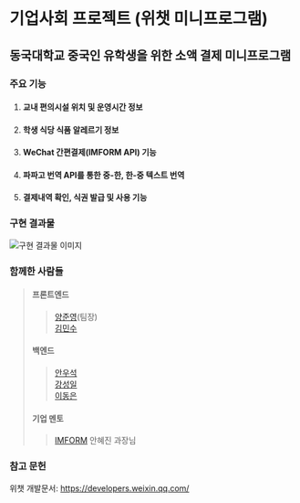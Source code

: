 # 기업사회 프로젝트 (위챗 미니프로그램)
## 동국대학교 중국인 유학생을 위한 소액 결제 미니프로그램
### 주요 기능
1. #### 교내 편의시설 위치 및 운영시간 정보
2. #### 학생 식당 식품 알레르기 정보
3. #### WeChat 간편결제(IMFORM API) 기능
4. #### 파파고 번역 API를 통한 중-한, 한-중 텍스트 번역
5. #### 결제내역 확인, 식권 발급 및 사용 기능


### 구현 결과물
![구현 결과물 이미지](../master/results/Result.png)


### 함께한 사람들
> #### 프론트엔드  
>> [양준영](https://github.com/tom9744)(팀장)  
>> [김민수](https://github.com/Rush-K)  
> #### 백엔드  
>> [안우석](https://github.com/wooseokAnDgu)  
>> [강성일](https://github.com/ksi0678)  
>> [이동은](https://github.com/albtraum)  
> #### 기업 멘토
>> [IMFORM](https://imform.co.kr/) 안혜진 과장님


### 참고 문헌
위챗 개발문서: <https://developers.weixin.qq.com/>